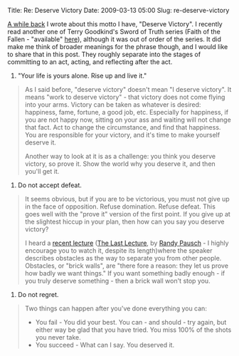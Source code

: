 Title: Re: Deserve Victory
Date: 2009-03-13 05:00
Slug: re-deserve-victory

[A while
back](http://justinnhli.com/posts/2008/01/deserve-victory.html) I
wrote about this motto I have, "Deserve Victory". I recently read
another one of Terry Goodkind's Sword of Truth series (Faith of the
Fallen - "available"
[here](http://www.wattpad.com/96772-Terry-Goodkind-Faith-of-the-Fallen)),
although it was out of order of the series. It did make me think of
broader meanings for the phrase though, and I would like to share that
in this post. They roughly separate into the stages of committing to an
act, acting, and reflecting after the act.

1.  "Your life is yours alone. Rise up and live it."

> As I said before, "deserve victory" doesn't mean "I deserve victory".
> It means "work to deserve victory" - that victory does not come flying
> into your arms. Victory can be taken as whatever is desired:
> happiness, fame, fortune, a good job, etc. Especially for happiness,
> if you are not happy now, sitting on your ass and waiting will not
> change that fact. Act to change the circumstance, and find that
> happiness. You are responsible for your victory, and it's time to make
> yourself deserve it.
>
> Another way to look at it is as a challenge: you think you deserve
> victory, so prove it. Show the world why you deserve it, and then
> you'll get it.

1.  Do not accept defeat.

> It seems obvious, but if you are to be victorious, you must not give
> up in the face of opposition. Refuse domination. Refuse defeat. This
> goes well with the "prove it" version of the first point. If you give
> up at the slightest hiccup in your plan, then how can you say you
> deserve victory?
>
> I heard a [recent lecture](http://www.youtube.com/watch?v=ji5_MqicxSo)
> ([The Last Lecture](http://en.wikipedia.org/wiki/The_Last_Lecture), by
> <span id="short-desc">[Randy
> Pausch](http://en.wikipedia.org/wiki/Randy_Pausch) - I highly
> encourage you to watch it, despite its length)</span>where the speaker
> describes obstacles as the way to separate you from other people.
> Obstacles, or "brick walls", are "there fore a reason: they let us
> prove how badly we want things." If you want something badly enough -
> if you truly deserve something - then a brick wall won't stop you.

1.  Do not regret.

> Two things can happen after you've done everything you can:
>
> -   You fail - You did your best. You can - and should - try again,
>     but either way be glad that you have tried. You miss 100% of the
>     shots you never take.
> -   You succeed - What can I say. You deserved it.

